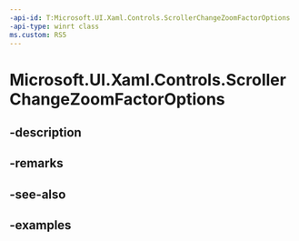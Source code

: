 ```yaml
---
-api-id: T:Microsoft.UI.Xaml.Controls.ScrollerChangeZoomFactorOptions
-api-type: winrt class
ms.custom: RS5
---
```


<!-- Class syntax.
public class ScrollerChangeZoomFactorOptions 
-->

# Microsoft.UI.Xaml.Controls.ScrollerChangeZoomFactorOptions

## -description

## -remarks

## -see-also

## -examples

